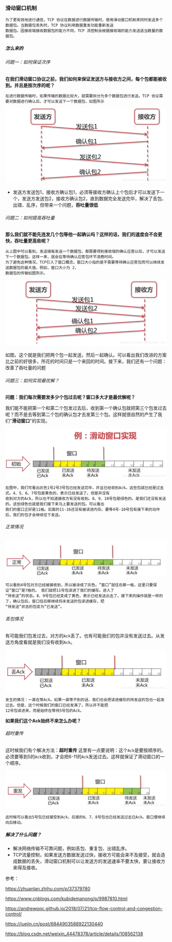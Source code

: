 ### 滑动窗口机制

~~~
为了更有效地进行通信，TCP 协议在数据进行数据传输时，使用滑动窗口机制来同时发送多个数据包。当数据包丢失时，TCP 协议利用数据重发功能重新发送
数据包。因接收端接收数据包的能力不同，TCP 流控制会根据接收端的能力发送适当数量的数据包。
~~~

##### 怎么来的

###### 问题一：如何保证次序

**在我们滑动窗口协议之前，我们如何来保证发送方与接收方之间，每个包都能被收到。并且是按次序的呢？**

~~~
在进行数据传输时，如果传输的数据比较大，就需要拆分为多个数据包进行发送。TCP 协议需要对数据进行确认后，才可以发送下一个数据包，如图所示
~~~

![](https://github.com/No8LaVine/MyCode/blob/master/images/%E6%BB%91%E5%8A%A8%E7%AA%97%E5%8F%A31.png)

* 发送方发送包1，接收方确认包1，必须等接收方确认上个包后才可以发送下一个，发送方发送包2，接收方确认包2，直到数据完全发送完毕，解决了丢包、出错、乱序，但带来一个问题，**吞吐量很低**

###### 问题二：如何提高吞吐量

**那么我们就不能先连发几个包等他一起确认吗？这样的话，我们的速度会不会更快，吞吐量更高些呢？**

~~~
从上图中可以看到，发送端每发送一个数据包，都需要得到接收端的确认应答以后，才可以发送下一个数据包。这样一来，就会在等待确认应答包环节浪费时间。
为了避免这种情况，TCP引入了窗口概念。窗口大小指的是不需要等待确认应答包而可以继续发送数据包的最大值。例如，窗口大小为 2，
数据包的传输如图所示。
~~~

![](https://github.com/No8LaVine/MyCode/blob/master/images/%E6%BB%91%E5%8A%A8%E7%AA%97%E5%8F%A32.png)

如图，这个就是我们把两个包一起发送，然后一起确认。可以看出我们改进的方案比之前的好很多，所花的时间只是一个来回的时间。接下来，我们还有一个问题：改善了吞吐量的问题

###### 问题三：如何实现最优解？

**问题：我们每次需要发多少个包过去呢？窗口多大才是最优解呢？**

我们能不能把第一个和第二个包发过去后，收到第一个确认包就把第三个包发过去呢？而不是去等到第二个包的确认包才去发第三个包。这样就很自然的产生了我们"**滑动窗口**"的实现。

![](https://github.com/No8LaVine/MyCode/blob/master/images/%E6%BB%91%E5%8A%A8%E7%AA%97%E5%8F%A33.jpg)

~~~
在图中，我们可看出灰色1号2号3号包已经发送完毕，并且已经收到Ack。这些包就已经是过去式。4、5、6、7号包是黄色的，表示已经发送了。但是并没有
收到对方的Ack，所以也不知道接收方有没有收到。8、9、10号包是绿色的。是我们还没有发送的。这些绿色也就是我们接下来马上要发送的包。可以看出
我们的窗口正好是11格。后面的11-16还没有被读进内存。要等4号-10号包有接下来的动作后，我们的包才会继续往下发送。

~~~

###### 正常情况

![](https://github.com/No8LaVine/MyCode/blob/master/images/%E6%BB%91%E5%8A%A8%E7%AA%97%E5%8F%A34.jpg)

~~~
可以看到4号包对方已经被接收到，所以被涂成了灰色。“窗口”就往右移一格，这里只要保证“窗口”是7格的。 我们就把11号包读进了我们的缓存。进入了
“待发送”的状态。8、9号包已经变成了黄色，表示已经发送出去了。接下来的操作就是一样的了，确认包后，窗口往后移继续将未发送的包读进缓存，把
“待发送“状态的包变为”已发送“。
~~~

###### 丢包情况

有可能我们包发过去，对方的`Ack`丢了。也有可能我们的包并没有发送过去。从发送方角度看就是我们没有收到`Ack`。

![](https://github.com/No8LaVine/MyCode/blob/master/images/%E6%BB%91%E5%8A%A8%E7%AA%97%E5%8F%A35.png)

~~~
发生的情况：一直在等Ack。如果一直等不到的话，我们也会把读进缓存的待发送的包也一起发过去。但是，这个时候我们的窗口已经发满了。所以并不能把
12号包读进来，而是始终在等待5号包的Ack。
~~~

**如果我们这个Ack始终不来怎么办呢？**

###### 超时重传

这时候我们有个解决方法：**超时重传** 这里有一点要说明：这个`Ack`是要按顺序的。必须要等到5的`Ack`收到，才会把6-11的`Ack`发送过去。这样就保证了滑动窗口的一个顺序。

![](https://github.com/No8LaVine/MyCode/blob/master/images/%E6%BB%91%E5%8A%A8%E7%AA%97%E5%8F%A36.png)

~~~
这时候可以看出5号包已经接受到Ack，后面的6、7、8号包也已经发送过去已Ack。窗口便继续向后移动。
~~~

##### 解决了什么问题？

* 解决网络传输不可靠问题，例如丢包、重复包、出错乱序。
* TCP流量控制，如果发送方数据发送过快，接收方可能会来不及接受，就会造成数据的丢失，滑动窗口机制可以让发送方的发送速率不要太快，要让接收方来得及接收。



参考：

https://zhuanlan.zhihu.com/p/37379780

https://www.cnblogs.com/kubidemanong/p/9987810.html

https://andrewpqc.github.io/2018/07/21/tcp-flow-control-and-congestion-control/

https://juejin.cn/post/6844903588922130440

https://blog.csdn.net/weixin_44478378/article/details/108562138